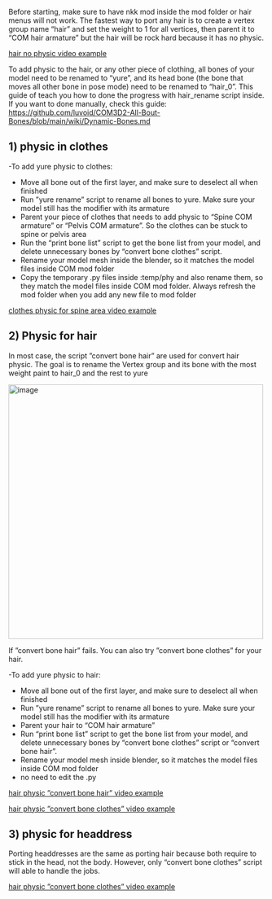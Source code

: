 Before starting, make sure to have nkk mod inside the mod folder or hair menus will not work. The fastest way to port any hair is to create a vertex group name “hair” and set the weight to 1 for all vertices, then parent it to “COM hair armature” but the hair will be rock hard because it has no physic.

[hair no physic video example](https://mega.nz/file/Z2VR1SDB#tVu-HOZRCsf80nH8VsrWL-nr-c4Zpd5npbsDq0ls6Kw)

To add physic to the hair, or any other piece of clothing, all bones of your model need to be renamed to “yure”, and its head bone (the bone that moves all other bone in pose mode) need to be renamed to “hair_0”. This guide of teach you how to done the progress with hair_rename script inside. If you want to done manually, check this guide: https://github.com/luvoid/COM3D2-All-Bout-Bones/blob/main/wiki/Dynamic-Bones.md

  ## 1)	physic in clothes

-To add yure physic to clothes:

+ Move all bone out of the first layer, and make sure to deselect all when finished
+ Run ”yure rename” script to rename all bones to yure. Make sure your model still has the modifier with its armature
+ Parent your piece of clothes that needs to add physic to “Spine COM armature” or “Pelvis COM armature”. So the clothes can be stuck to spine or pelvis area
+ Run the “print bone list” script to get the bone list from your model, and delete unnecessary bones by “convert bone clothes” script. 
+ Rename your model mesh inside the blender, so it matches the model files inside COM mod folder
+ Copy the temporary .py files inside :temp/phy and also rename them, so they match the model files inside COM mod folder. Always refresh the mod folder when you add any new file to mod folder


[clothes physic for spine area video example](https://mega.nz/file/g200iQQY#Yvl6eWUqDW4w0JV7bi645vR2-ZZzzbl9RS26w8P8a4M)


## 2)	Physic for hair

In most case, the script ”convert bone hair” are used for convert hair physic. The goal is to rename the Vertex group and its bone with the most weight paint to hair_0 and the rest to yure

<img width="500" alt="image" src="https://github.com/Zoobot123/How-to-port-character-model-to-COM3D2/assets/151656570/f5200495-0a13-4e1b-83e1-729c7e446b2e">

If ”convert bone hair” fails. You can also try ”convert bone clothes” for your hair.

-To add yure physic to hair:

+ Move all bone out of the first layer, and make sure to deselect all when finished
+ Run ”yure rename” script to rename all bones to yure. Make sure your model still has the modifier with its armature
+ Parent your hair to “COM hair armature”
+ Run “print bone list” script to get the bone list from your model, and delete unnecessary bones by “convert bone clothes” script or “convert bone hair”. 
+ Rename your model mesh inside blender, so it matches the model files inside COM mod folder
+ no need to edit the .py 

[hair physic ”convert bone hair” video example](https://mega.nz/file/dn9BRYrS#dq68s_YdJ2mDWsRe1RwG-UdjwS3ykHC5NjxcSY08BCk)

[hair physic ”convert bone clothes” video example](https://mega.nz/file/k7lG1A6B#cG5JHfKK6NgjwzuLBjTSIo5PPgcE-a5lV0KEAIkTiPQ)


## 3)	physic for headdress

Porting headdresses are the same as porting hair because both require to stick in the head, not the body. However, only “convert bone clothes” script will able to handle the jobs.

[hair physic ”convert bone clothes” video example](https://mega.nz/file/k7lG1A6B#cG5JHfKK6NgjwzuLBjTSIo5PPgcE-a5lV0KEAIkTiPQ)
